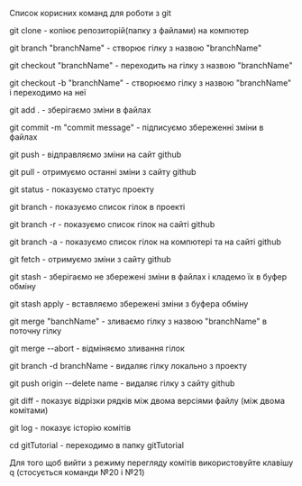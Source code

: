 Список корисних команд для роботи з git

git clone - копіює репозиторій(папку з файлами) на компютер

git branch "branchName" - створює гілку з назвою "branchName" 

git checkout "branchName" - переходить на гілку з назвою "branchName"

git checkout -b "branchName" - створюємо гілку з назвою "branchName" і переходимо на неї

git add . - зберігаємо зміни в файлах

git commit -m "commit message" - підписуємо збереженні зміни в файлах

git push - відправляємо зміни на сайт github

git pull - отримуємо останні зміни з сайту github

git status - показуємо статус проекту

git branch - показуємо список гілок в проекті

git branch -r - показуємо список гілок на сайті github

git branch -a - показуємо список гілок на компютері та на сайті github

git fetch - отримуємо зміни з сайту github

git stash - зберігаємо не збережені зміни в файлах і кладемо їх в буфер обміну

git stash apply - вставляємо збережені зміни з буфера обміну

git merge "banchName" - зливаємо гілку з назвою "branchName" в поточну гілку

git merge --abort - відміняємо зливання гілок

git branch -d branchName - видаляє гілку локально з проекту

git push origin --delete name - видаляє гілку з сайту github

git diff - показує відрізки рядків між двома версіями файлу (між двома комітами)

git log - показує історію комітів

cd gitTutorial - переходимо в папку gitTutorial

Для того щоб вийти з режиму перегляду комітів використовуйте клавішу q (стосується команди №20 і №21)
